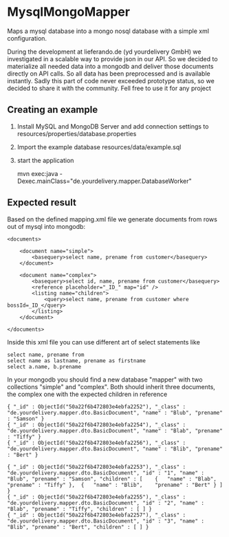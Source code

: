 MysqlMongoMapper
================

Maps a mysql database into a mongo nosql database with a simple xml configuration. 

During the development at lieferando.de (yd yourdelivery GmbH) we investigated in a scalable way to provide json in our API. So we decided to
materialize all needed data into a mongodb and deliver those documents directly on API calls. So all data has been preprocessed
and is available instantly. Sadly this part of code never exceeded prototype status, so we decided to share it with the community. 
Fell free to use it for any project

Creating an example
-------------------

1. Install MySQL and MongoDB Server and add connection settings to resources/properties/database.properties

2. Import the example database resources/data/example.sql

3. start the application 
    

    mvn exec:java -Dexec.mainClass="de.yourdelivery.mapper.DatabaseWorker"
    
Expected result
---------------

Based on the defined mapping.xml file we generate documents from rows out of mysql into mongodb:

    <documents>
    
        <document name="simple">
    		<basequery>select name, prename from customer</basequery>
    	</document>
    
    	<document name="complex">
    		<basequery>select id, name, prename from customer</basequery>
    		<reference placeholder="_ID_" map="id" />
    		<listing name="children">
    			<query>select name, prename from customer where bossId=_ID_</query>
    		</listing>
    	</document>
    
    </documents>

Inside this xml file you can use different art of select statements like

    select name, prename from
    select name as lastname, prename as firstname
    select a.name, b.prename


In your mongodb you should find a new database "mapper" with two collections "simple" and "complex". Both should inherit three documents, the complex one with the expected
children in reference

    { "_id" : ObjectId("50a22f6b472803e4ebfa2252"), "_class" : "de.yourdelivery.mapper.dto.BasicDocument", "name" : "Blub", "prename" : "Samson" }
    { "_id" : ObjectId("50a22f6b472803e4ebfa2254"), "_class" : "de.yourdelivery.mapper.dto.BasicDocument", "name" : "Blab", "prename" : "Tiffy" }
    { "_id" : ObjectId("50a22f6b472803e4ebfa2256"), "_class" : "de.yourdelivery.mapper.dto.BasicDocument", "name" : "Blib", "prename" : "Bert" }

    { "_id" : ObjectId("50a22f6b472803e4ebfa2253"), "_class" : "de.yourdelivery.mapper.dto.BasicDocument", "id" : "1", "name" : "Blub", "prename" : "Samson", "children" : [ 	{ 	"name" : "Blab", 	"prename" : "Tiffy" }, 	{ 	"name" : "Blib", 	"prename" : "Bert" } ] }
    { "_id" : ObjectId("50a22f6b472803e4ebfa2255"), "_class" : "de.yourdelivery.mapper.dto.BasicDocument", "id" : "2", "name" : "Blab", "prename" : "Tiffy", "children" : [ ] }
    { "_id" : ObjectId("50a22f6b472803e4ebfa2257"), "_class" : "de.yourdelivery.mapper.dto.BasicDocument", "id" : "3", "name" : "Blib", "prename" : "Bert", "children" : [ ] }

